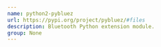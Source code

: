 ```yaml
---
name: python2-pybluez
url: https://pypi.org/project/pybluez/#files
description: Bluetooth Python extension module.
group: None
---
```

